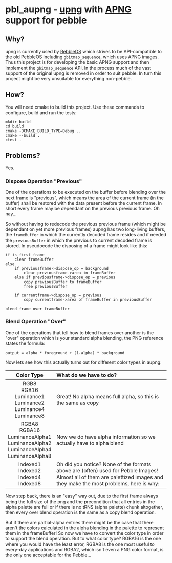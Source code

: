 # pbl_aupng - [upng](https://github.com/elanthis/upng) with [APNG](https://wiki.mozilla.org/APNG_Specification) support for pebble

## Why?

upng is currently used by [RebbleOS](https://github.com/ginge/FreeRTOS-Pebble) which strives to be API-compatible to the old PebbleOS including `gbitmap_sequence`, which uses APNG images. Thus this project is for developing the basic APNG support and then implement the `gbitmap_sequence` API.
In the process much of the vast support of the original upng is removed in order to suit pebble. In turn this project might be very unsuitable for everything non-pebble.

## How?

You will need cmake to build this project. Use these commands to configure, build and run the tests:

```
mkdir build
cd build
cmake -DCMAKE_BUILD_TYPE=Debug ..
cmake --build .
ctest .
```

## Problems?

Yes.

### Dispose Operation "Previous"

One of the operations to be executed on the buffer before blending over the next frame is "previous", which means the area of the current frame (in the buffer) shall be restored with the data present before the current frame. In short every frame may be dependant on the previous previous frame. Oh nay...

So without having to redecode the previous previous frame (which might be dependant on yet more previous frames) aupng has two long-living buffers, the `frameBuffer` in which the currently decoded frame resides and if needed the `previousBuffer` in which the previous to current decoded frame is stored. In pseudocode the disposing of a frame might look like this:

```
if is first frame
    clear frameBuffer
else
    if previousframe->dispose_op = background
        clear previousframe->area in frameBuffer
    else if previousframe->dispose_op = previous
        copy previousBuffer to frameBuffer
        free previousBuffer

    if currentframe->dispose_op = previous
        copy currentframe->area of frameBuffer in previousBuffer

blend frame over frameBuffer
```

### Blend Operation "Over"

One of the operations that tell how to blend frames over another is the "over" operation which is your standard alpha blending, the PNG reference states the formula:

`output = alpha * foreground + (1-alpha) * background`

Now lets see how this actually turns out for different color types in aupng:

| Color Type | What do we have to do? |
|:----------:|:-----------------------|
| RGB8 <br/> RGB16 <br/> Luminance1 <br/> Luminance2 <br/> Luminance4 <br/> Luminance8 | Great! No alpha means full alpha, so this is the same as copy |
| RGBA8 <br/> RGBA16 <br/> LuminanceAlpha1 <br/> LuminanceAlpha2 <br/> LuminanceAlpha4 <br/> LuminanceAlpha8 | Now we do have alpha information so we actually have to alpha blend |
| Indexed1 <br/> Indexed2 <br/> Indexed4 <br/> Indexed8 <br/> | Oh did you notice? None of the formats above are (often) used for Pebble Images! Almost all of them are palettized images and they make the most problems, here is why: |

Now step back, there is an "easy" way out, due to the first frame always being the full size of the png and the precondition that all entries in the alpha palette are full or if there is no tRNS (alpha palette) chunk altogether, then every over blend operation is the same as a copy blend operation.

But if there are partial-alpha entries there might be the case that there aren't the colors calculated in the alpha blending in the palette to represent them in the frameBuffer! So now we have to convert the color type in order to support the blend operation. But to what color type? RGBA16 is the one where you would have the least error, RGBA8 is the one most useful to every-day applications and RGBA2, which isn't even a PNG color format, is the only one acceptable for the Pebble...
